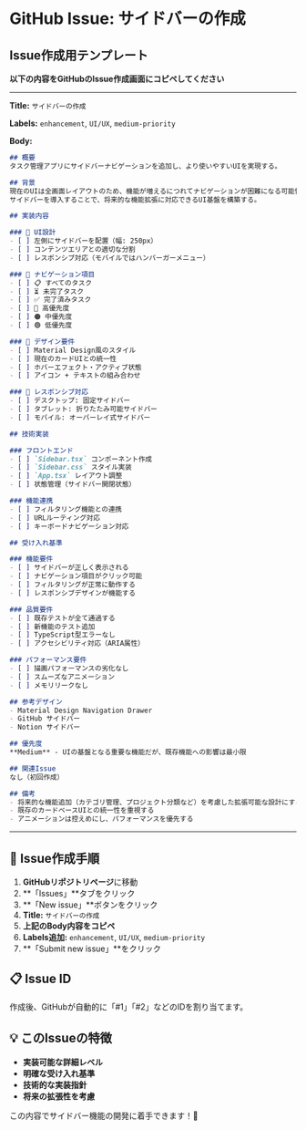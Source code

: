 # GitHub Issue: サイドバーの作成

## Issue作成用テンプレート

**以下の内容をGitHubのIssue作成画面にコピペしてください**

---

**Title:** `サイドバーの作成`

**Labels:** `enhancement`, `UI/UX`, `medium-priority`

**Body:**

```markdown
## 概要
タスク管理アプリにサイドバーナビゲーションを追加し、より使いやすいUIを実現する。

## 背景
現在のUIは全画面レイアウトのため、機能が増えるにつれてナビゲーションが困難になる可能性がある。
サイドバーを導入することで、将来的な機能拡張に対応できるUI基盤を構築する。

## 実装内容

### 📱 UI設計
- [ ] 左側にサイドバーを配置（幅: 250px）
- [ ] コンテンツエリアとの適切な分割
- [ ] レスポンシブ対応（モバイルではハンバーガーメニュー）

### 🧭 ナビゲーション項目
- [ ] 📋 すべてのタスク
- [ ] ⏳ 未完了タスク  
- [ ] ✅ 完了済みタスク
- [ ] 🔴 高優先度
- [ ] 🟠 中優先度
- [ ] 🟢 低優先度

### 🎨 デザイン要件
- [ ] Material Design風のスタイル
- [ ] 現在のカードUIとの統一性
- [ ] ホバーエフェクト・アクティブ状態
- [ ] アイコン + テキストの組み合わせ

### 📱 レスポンシブ対応
- [ ] デスクトップ: 固定サイドバー
- [ ] タブレット: 折りたたみ可能サイドバー
- [ ] モバイル: オーバーレイ式サイドバー

## 技術実装

### フロントエンド
- [ ] `Sidebar.tsx` コンポーネント作成
- [ ] `Sidebar.css` スタイル実装
- [ ] `App.tsx` レイアウト調整
- [ ] 状態管理（サイドバー開閉状態）

### 機能連携
- [ ] フィルタリング機能との連携
- [ ] URLルーティング対応
- [ ] キーボードナビゲーション対応

## 受け入れ基準

### 機能要件
- [ ] サイドバーが正しく表示される
- [ ] ナビゲーション項目がクリック可能
- [ ] フィルタリングが正常に動作する
- [ ] レスポンシブデザインが機能する

### 品質要件
- [ ] 既存テストが全て通過する
- [ ] 新機能のテスト追加
- [ ] TypeScript型エラーなし
- [ ] アクセシビリティ対応（ARIA属性）

### パフォーマンス要件
- [ ] 描画パフォーマンスの劣化なし
- [ ] スムーズなアニメーション
- [ ] メモリリークなし

## 参考デザイン
- Material Design Navigation Drawer
- GitHub サイドバー
- Notion サイドバー

## 優先度
**Medium** - UIの基盤となる重要な機能だが、既存機能への影響は最小限

## 関連Issue
なし（初回作成）

## 備考
- 将来的な機能追加（カテゴリ管理、プロジェクト分類など）を考慮した拡張可能な設計にする
- 既存のカードベースUIとの統一性を重視する
- アニメーションは控えめにし、パフォーマンスを優先する
```

---

## 🚀 Issue作成手順

1. **GitHubリポジトリページ**に移動
2. **「Issues」**タブをクリック
3. **「New issue」**ボタンをクリック
4. **Title:** `サイドバーの作成`
5. **上記のBody内容をコピペ**
6. **Labels追加:** `enhancement`, `UI/UX`, `medium-priority`
7. **「Submit new issue」**をクリック

## 📋 Issue ID
作成後、GitHubが自動的に「#1」「#2」などのIDを割り当てます。

## 💡 このIssueの特徴
- **実装可能な詳細レベル**
- **明確な受け入れ基準**
- **技術的な実装指針**
- **将来の拡張性を考慮**

この内容でサイドバー機能の開発に着手できます！🎯